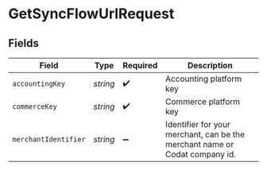 # GetSyncFlowUrlRequest


## Fields

| Field                                                                       | Type                                                                        | Required                                                                    | Description                                                                 |
| --------------------------------------------------------------------------- | --------------------------------------------------------------------------- | --------------------------------------------------------------------------- | --------------------------------------------------------------------------- |
| `accountingKey`                                                             | *string*                                                                    | :heavy_check_mark:                                                          | Accounting platform key                                                     |
| `commerceKey`                                                               | *string*                                                                    | :heavy_check_mark:                                                          | Commerce platform key                                                       |
| `merchantIdentifier`                                                        | *string*                                                                    | :heavy_minus_sign:                                                          | Identifier for your merchant, can be the merchant name or Codat company id. |